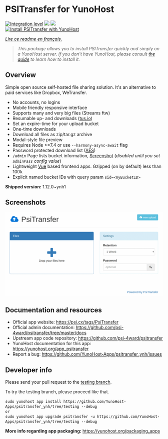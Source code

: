 <!--
N.B.: This README was automatically generated by https://github.com/YunoHost/apps/tree/master/tools/README-generator
It shall NOT be edited by hand.
-->

# PSITransfer for YunoHost

[![Integration level](https://dash.yunohost.org/integration/psitransfer.svg)](https://dash.yunohost.org/appci/app/psitransfer) ![](https://ci-apps.yunohost.org/ci/badges/psitransfer.status.svg) ![](https://ci-apps.yunohost.org/ci/badges/psitransfer.maintain.svg)  
[![Install PSITransfer with YunoHost](https://install-app.yunohost.org/install-with-yunohost.svg)](https://install-app.yunohost.org/?app=psitransfer)

*[Lire ce readme en français.](./README_fr.md)*

> *This package allows you to install PSITransfer quickly and simply on a YunoHost server.
If you don't have YunoHost, please consult [the guide](https://yunohost.org/#/install) to learn how to install it.*

## Overview

Simple open source self-hosted file sharing solution.
It's an alternative to paid services like Dropbox, WeTransfer.

* No accounts, no logins
* Mobile friendly responsive interface
* Supports many and very big files (Streams ftw)
* Resumable up- and downloads ([tus.io](https://tus.io))
* Set an expire-time for your upload bucket
* One-time downloads
* Download all files as zip/tar.gz archive
* Modal-style file preview
* Requires Node >=7.4 or use `--harmony-async-await` flag
* Password protected download list ([AES](https://en.wikipedia.org/wiki/Advanced_Encryption_Standard))
* `/admin` Page lists bucket information, [Screenshot](https://raw.githubusercontent.com/psi-4ward/psitransfer/master/docs/PsiTransfer-Admin.png) (_disabled until you set `adminPass` config value_)
* Lightweight [Vue](https://vuejs.org) based frontend apps. Gzipped (on by default) less than 100k
* Explicit named bucket IDs with query param `sid=<myBucketID>`


**Shipped version:** 1.12.0~ynh1



## Screenshots

![](./doc/screenshots/psitransfer.gif)

## Documentation and resources

* Official app website: https://psi.cx/tags/PsiTransfer
* Official admin documentation: https://github.com/psi-4ward/psitransfer/tree/master/docs
* Upstream app code repository: https://github.com/psi-4ward/psitransfer
* YunoHost documentation for this app: https://yunohost.org/app_psitransfer
* Report a bug: https://github.com/YunoHost-Apps/psitransfer_ynh/issues

## Developer info

Please send your pull request to the [testing branch](https://github.com/YunoHost-Apps/psitransfer_ynh/tree/testing).

To try the testing branch, please proceed like that.
```
sudo yunohost app install https://github.com/YunoHost-Apps/psitransfer_ynh/tree/testing --debug
or
sudo yunohost app upgrade psitransfer -u https://github.com/YunoHost-Apps/psitransfer_ynh/tree/testing --debug
```

**More info regarding app packaging:** https://yunohost.org/packaging_apps